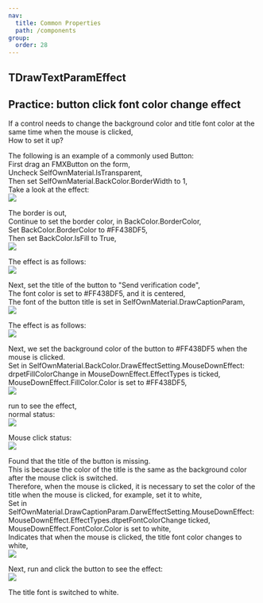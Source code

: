 ```yaml
---
nav:
  title: Common Properties
  path: /components
group:
  order: 28
---
```


## TDrawTextParamEffect



## Practice: button click font color change effect

If a control needs to change the background color and title font color at the same time when the mouse is clicked,  
How to set it up?   
 
The following is an example of a commonly used Button:  
First drag an FMXButton on the form,  
Uncheck SelfOwnMaterial.IsTransparent,  
Then set SelfOwnMaterial.BackColor.BorderWidth to 1,  
Take a look at the effect:  
![](http://www.orangeui.cn/orangeuiblog/OrangeUI/1.4.OrangeUI%E6%8E%A7%E4%BB%B6%E4%BD%BF%E7%94%A8%E5%9F%BA%E7%A1%80(%E7%A4%BA%E4%BE%8B4%20%E8%AE%BE%E7%BD%AE%E6%8E%A7%E4%BB%B6%E7%82%B9%E5%87%BB%E6%95%88%E6%9E%9C2).files/image001.png)  

The border is out,  
Continue to set the border color, in BackColor.BorderColor,  
Set BackColor.BorderColor to #FF438DF5,  
Then set BackColor.IsFill to True,  
![](http://www.orangeui.cn/orangeuiblog/OrangeUI/1.4.OrangeUI%E6%8E%A7%E4%BB%B6%E4%BD%BF%E7%94%A8%E5%9F%BA%E7%A1%80(%E7%A4%BA%E4%BE%8B4%20%E8%AE%BE%E7%BD%AE%E6%8E%A7%E4%BB%B6%E7%82%B9%E5%87%BB%E6%95%88%E6%9E%9C2).files/image003.png)

The effect is as follows:  
![](http://www.orangeui.cn/orangeuiblog/OrangeUI/1.4.OrangeUI%E6%8E%A7%E4%BB%B6%E4%BD%BF%E7%94%A8%E5%9F%BA%E7%A1%80(%E7%A4%BA%E4%BE%8B4%20%E8%AE%BE%E7%BD%AE%E6%8E%A7%E4%BB%B6%E7%82%B9%E5%87%BB%E6%95%88%E6%9E%9C2).files/image005.png)

Next, set the title of the button to "Send verification code",  
The font color is set to #FF438DF5, and it is centered,  
The font of the button title is set in SelfOwnMaterial.DrawCaptionParam,  
![](http://www.orangeui.cn/orangeuiblog/OrangeUI/1.4.OrangeUI%E6%8E%A7%E4%BB%B6%E4%BD%BF%E7%94%A8%E5%9F%BA%E7%A1%80(%E7%A4%BA%E4%BE%8B4%20%E8%AE%BE%E7%BD%AE%E6%8E%A7%E4%BB%B6%E7%82%B9%E5%87%BB%E6%95%88%E6%9E%9C2).files/image007.png)

The effect is as follows:  
![](http://www.orangeui.cn/orangeuiblog/OrangeUI/1.4.OrangeUI%E6%8E%A7%E4%BB%B6%E4%BD%BF%E7%94%A8%E5%9F%BA%E7%A1%80(%E7%A4%BA%E4%BE%8B4%20%E8%AE%BE%E7%BD%AE%E6%8E%A7%E4%BB%B6%E7%82%B9%E5%87%BB%E6%95%88%E6%9E%9C2).files/image009.png)

Next, we set the background color of the button to #FF438DF5 when the mouse is clicked.  
Set in SelfOwnMaterial.BackColor.DrawEffectSetting.MouseDownEffect:  
drpetFillColorChange in MouseDownEffect.EffectTypes is ticked,  
MouseDownEffect.FillColor.Color is set to #FF438DF5,  
![](http://www.orangeui.cn/orangeuiblog/OrangeUI/1.4.OrangeUI%E6%8E%A7%E4%BB%B6%E4%BD%BF%E7%94%A8%E5%9F%BA%E7%A1%80(%E7%A4%BA%E4%BE%8B4%20%E8%AE%BE%E7%BD%AE%E6%8E%A7%E4%BB%B6%E7%82%B9%E5%87%BB%E6%95%88%E6%9E%9C2).files/image011.png)

run to see the effect,  
normal status:  
![](http://www.orangeui.cn/orangeuiblog/OrangeUI/1.4.OrangeUI%E6%8E%A7%E4%BB%B6%E4%BD%BF%E7%94%A8%E5%9F%BA%E7%A1%80(%E7%A4%BA%E4%BE%8B4%20%E8%AE%BE%E7%BD%AE%E6%8E%A7%E4%BB%B6%E7%82%B9%E5%87%BB%E6%95%88%E6%9E%9C2).files/image013.png)
 
Mouse click status:  
![](http://www.orangeui.cn/orangeuiblog/OrangeUI/1.4.OrangeUI%E6%8E%A7%E4%BB%B6%E4%BD%BF%E7%94%A8%E5%9F%BA%E7%A1%80(%E7%A4%BA%E4%BE%8B4%20%E8%AE%BE%E7%BD%AE%E6%8E%A7%E4%BB%B6%E7%82%B9%E5%87%BB%E6%95%88%E6%9E%9C2).files/image015.png)

Found that the title of the button is missing.  
This is because the color of the title is the same as the background color after the mouse click is switched.  
Therefore, when the mouse is clicked, it is necessary to set the color of the title when the mouse is clicked, for example, set it to white,  
Set in SelfOwnMaterial.DrawCaptionParam.DarwEffectSetting.MouseDownEffect:  
MouseDownEffect.EffectTypes.dtpetFontColorChange ticked, 
MouseDownEffect.FontColor.Color is set to white,  
Indicates that when the mouse is clicked, the title font color changes to white,  
![](http://www.orangeui.cn/orangeuiblog/OrangeUI/1.4.OrangeUI%E6%8E%A7%E4%BB%B6%E4%BD%BF%E7%94%A8%E5%9F%BA%E7%A1%80(%E7%A4%BA%E4%BE%8B4%20%E8%AE%BE%E7%BD%AE%E6%8E%A7%E4%BB%B6%E7%82%B9%E5%87%BB%E6%95%88%E6%9E%9C2).files/image017.png)

Next, run and click the button to see the effect:  
![](http://www.orangeui.cn/orangeuiblog/OrangeUI/1.4.OrangeUI%E6%8E%A7%E4%BB%B6%E4%BD%BF%E7%94%A8%E5%9F%BA%E7%A1%80(%E7%A4%BA%E4%BE%8B4%20%E8%AE%BE%E7%BD%AE%E6%8E%A7%E4%BB%B6%E7%82%B9%E5%87%BB%E6%95%88%E6%9E%9C2).files/image019.png)

The title font is switched to white.  
 




